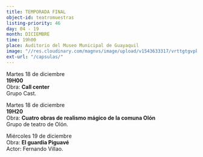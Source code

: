 ```yaml
---
title: TEMPORADA FINAL
object-id: teatromuestras
listing-priority: 46
day: 04 - 19
month: DICIEMBRE
time: 19h00
place: Auditorio del Museo Municipal de Guayaquil
image: "//res.cloudinary.com/magnvs/image/upload/v1543633317/vrttgtgvpkpmlahhd15e.jpg"
ext-url: "/capsulas/"
---
```


Martes 18 de diciembre<br />**19H00**<br />Obra: **Call center**<br/>Grupo Cast.

Martes 18 de diciembre<br/>**19H20**<br />Obra: **Cuatro obras de realismo mágico de la comuna Olón**<br/>Grupo de teatro de Olón.

Miércoles 19 de diciembre<br />Obra: **El guardia Piguavé**<br/>Actor: Fernando Villao.
